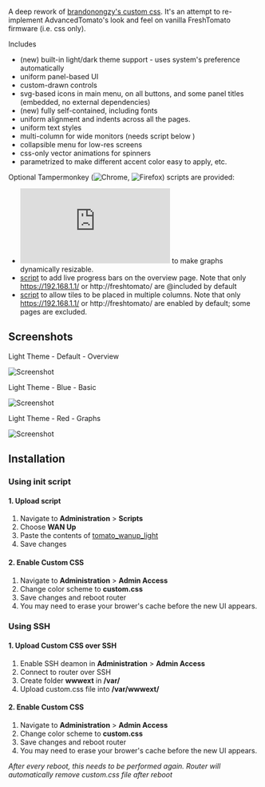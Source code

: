 A deep rework of [brandonongzy's custom css](https://github.com/brandonongzy/tomato-css). 
It's an attempt to re-implement AdvancedTomato's look and feel on vanilla FreshTomato firmware (i.e. css only). 

Includes 
* (new) built-in light/dark theme support - uses system's preference automatically
* uniform panel-based UI
* custom-drawn controls 
* svg-based icons in main menu, on all buttons, and some panel titles (embedded, no external dependencies)
* (new) fully self-contained, including fonts
* uniform alignment and indents across all the pages. 
* uniform text styles
* multi-column for wide monitors (needs script below )
* collapsible menu for low-res screens
* css-only vector animations for spinners
* parametrized to make different accent color easy to apply, etc. 

Optional Tampermonkey (![Chrome](https://chrome.google.com/webstore/detail/tampermonkey/dhdgffkkebhmkfjojejmpbldmpobfkfo?hl=en), ![Firefox](https://addons.mozilla.org/en-US/firefox/addon/tampermonkey/)) scripts are provided:
 * ![script](https://github.com/tsg2k2/tomato-css/raw/master/release/FreshTomatoGraphResizer.user.js) to make graphs dynamically resizable.  
 * [script](https://github.com/tsg2k2/tomato-css/raw/master/release/FreshTomatoProgressBarEnabler.user.js) to add live progress bars on the overview page. Note that only https://192.168.1.1/ or http://freshtomato/ are @included by default
 * [script](https://github.com/tsg2k2/tomato-css/raw/master/release/ColumnEnabler.user.js) to allow tiles to be placed in multiple columns.  Note that only https://192.168.1.1/ or http://freshtomato/ are enabled by default; some pages are excluded.


## Screenshots

Light Theme - Default - Overview

![Screenshot](https://raw.githubusercontent.com/tsg2k2/tomato-css/master/light.png)

Light Theme - Blue - Basic

![Screenshot](https://raw.githubusercontent.com/tsg2k2/tomato-css/master/light-basic-blue.png)

Light Theme - Red - Graphs

![Screenshot](https://raw.githubusercontent.com/tsg2k2/tomato-css/master/light-traffic-red.png)



## Installation

### Using init script

#### 1. Upload script
1. Navigate to __Administration__ > __Scripts__
2. Choose __WAN Up__
3. Paste the contents of [tomato_wanup_light](https://github.com/tsg2k2/tomato-css/blob/master/tomato_wanup_light)
4. Save changes

#### 2. Enable Custom CSS
1. Navigate to __Administration__ > __Admin Access__
2. Change color scheme to __custom.css__
3. Save changes and reboot router
4. You may need to erase your brower's cache before the new UI appears.

### Using SSH

#### 1. Upload Custom CSS over SSH
1. Enable SSH deamon in __Administration__ > __Admin Access__
2. Connect to router over SSH
3. Create folder __wwwext__ in __/var/__
4. Upload custom.css file into __/var/wwwext/__

#### 2. Enable Custom CSS
1. Navigate to __Administration__ > __Admin Access__
2. Change color scheme to __custom.css__
3. Save changes and reboot router
4. You may need to erase your brower's cache before the new UI appears.

_After every reboot, this needs to be performed again. Router will automatically remove custom.css file after reboot_
